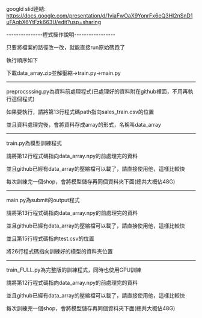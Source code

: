 googld slid連結:
https://docs.google.com/presentation/d/1viaFwOaX9YonrFx6eQ3Hl2nSnD1uFAgbX6YtFzk663U/edit?usp=sharing

---------------程式操作說明-----------------

只要將檔案的路徑改一改，就能直接run原始碼跑了

執行順序如下


下載data_array.zip並解壓縮->train.py->main.py

-------------------------------------------
preprocsssing.py為資料前處理程式(已處理好的資料附在github裡面，不用再執行這個程式)

如果要執行，請將第13行程式碼path指向sales_train.csv的位置

並且資料處理完後，會將資料存成array的形式，名稱叫data_array

--------------------------------------------

train.py為模型訓練程式

請將第12行程式碼指向data_array.npy的前處理完的資料

並且github已經有data_array的壓縮檔可以載了，請直接使用他，這樣比較快

每次訓練完一個shop，會將模型儲存再同個資料夾下面(總共大概佔48G)

-------------------------------------------

main.py為submit的output程式

請將第13行程式碼指向data_array.npy的前處理完的資料

並且github已經有data_array的壓縮檔可以載了，請直接使用他，這樣比較快

並且第15行程式碼指向test.csv的位置

將26行程式碼指向訓練好的模型的資料夾位置

-------------------------------------------

train_FULL.py為完整版的訓練程式，同時也使用GPU訓練


請將第12行程式碼指向data_array.npy的前處理完的資料

並且github已經有data_array的壓縮檔可以載了，請直接使用他，這樣比較快

每次訓練完一個shop，會將模型儲存再同個資料夾下面(總共大概佔48G)
